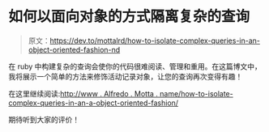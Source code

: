 # 如何以面向对象的方式隔离复杂的查询

> 原文：<https://dev.to/mottalrd/how-to-isolate-complex-queries-in-an-object-oriented-fashion-nd>

在 ruby 中构建复杂的查询会使你的代码很难阅读、管理和重用。在这篇博文中，我将展示一个简单的方法来修饰活动记录对象，让您的查询再次变得有趣！

在这里继续阅读:[http://www . Alfredo . Motta . name/how-to-isolate-complex-queries-in-an-a-object-oriented-fashion/](http://www.alfredo.motta.name/how-to-isolate-complex-queries-in-an-object-oriented-fashion/)

期待听到大家的评价！